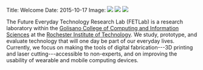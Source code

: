 Title: Welcome
Date: 2015-10-17
Image: <img src="http://www.burx.com/fetlab/wp-content/uploads/2015/07/fetlabweb_personjog.png"> <img src="http://www.burx.com/fetlab/wp-content/uploads/2015/07/fetlabweb_personcamera.png"> <img src="http://www.burx.com/fetlab/wp-content/uploads/2015/07/fetlabweb_personglasses.png">

The Future Everyday Technology Research Lab (FETLab) is a research
laboratory within the [Golisano College of Computing and Information
Sciences](http://gccis.rit.edu) at the [Rochester Institute of
Technology](http://rit.edu). We study, prototype, and evaluate
technology that will one day be part of our everyday lives. Currently,
we focus on making the tools of digital fabrication---3D printing and
laser cutting---accessible to non-experts, and on improving the
usability of wearable and mobile computing devices.
